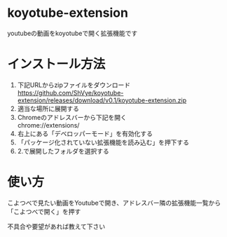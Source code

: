 # koyotube-extension
youtubeの動画をkoyotubeで開く拡張機能です

# インストール方法
1. 下記URLからzipファイルをダウンロード  
https://github.com/ShVye/koyotube-extension/releases/download/v0.1/koyotube-extension.zip  
2. 適当な場所に展開する  
3. Chromeのアドレスバーから下記を開く  
chrome://extensions/  
4. 右上にある「デベロッパーモード」を有効化する  
5. 「パッケージ化されていない拡張機能を読み込む」を押下する  
6. 2.で展開したフォルダを選択する

# 使い方
こよつべで見たい動画をYoutubeで開き、アドレスバー隣の拡張機能一覧から「こよつべで開く」を押す

不具合や要望があれば教えて下さい
